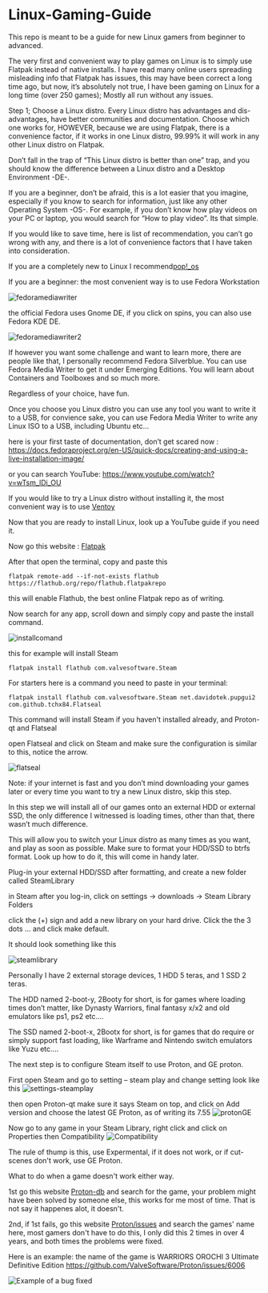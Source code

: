 # Linux-Gaming-Guide
This repo is meant to be a guide for new Linux gamers from beginner to advanced.

The very first and convenient way to play games on Linux is to simply use Flatpak instead of native installs. I have read many online users spreading misleading info that Flatpak has issues, this may have been correct a long time ago, but now, it’s absolutely not true, I have been gaming on Linux for a long time (over 250 games); Mostly all run without any issues.

Step 1; Choose a Linux distro.
Every Linux distro has advantages and dis-advantages, have better communities and documentation. Choose which one works for, HOWEVER, because we are using Flatpak, there is a convenience factor, if it works in one Linux distro, 99.99% it will work in any other Linux distro on Flatpak.

Don’t fall in the trap of “This Linux distro is better than one” trap, and you should know the difference between a Linux distro and a Desktop Environment -DE-.

If you are a beginner, don’t be afraid, this is a lot easier that you imagine, especially if you know to search for information, just like any other Operating System -OS-. For example, if you don’t know how play videos on your PC or laptop, you would search for “How to play video”. Its that simple.

If you would like to save time, here is list of recommendation, you can’t go wrong with any, and there is a lot of convenience factors that I have taken into consideration.

If you are a completely new to Linux I recommend[pop!_os](https://pop.system76.com/) 

If you are a beginner: the most convenient way is to use Fedora Workstation

![fedoramediawriter](https://user-images.githubusercontent.com/23434177/235343901-5ad29480-1fbb-492d-a746-5d4a12ea0833.jpg)

the official Fedora uses Gnome DE, if you click on spins, you can also use Fedora KDE DE.

![fedoramediawriter2](https://user-images.githubusercontent.com/23434177/235347329-af643f5d-772c-46fd-a223-91db4bc5a16b.png)

If however you want some challenge and want to learn more, there are people like that, I personally recommend Fedora Silverblue. You can use Fedora Media Writer to get it under Emerging Editions.
You will learn about Containers and Toolboxes and so much more.

Regardless of your choice, have fun.

Once you choose you Linux distro you can use any tool you want to write it to a USB, for convience sake, you can use Fedora Media Writer to write any Linux ISO to a USB, including Ubuntu etc…

here is your first taste of documentation, don’t get scared now : https://docs.fedoraproject.org/en-US/quick-docs/creating-and-using-a-live-installation-image/

or you can search YouTube: https://www.youtube.com/watch?v=wTsm_lDi_OU

If you would like to try a Linux distro without installing it, the most convenient way is to use [Ventoy](https://www.ventoy.net/en/download.html)

Now that you are ready to install Linux, look up a YouTube guide if you need it.

Now go this website : [Flatpak](https://www.flatpak.org/setup/)

After that open the terminal, copy and paste this
```
flatpak remote-add --if-not-exists flathub https://flathub.org/repo/flathub.flatpakrepo
```
this will enable Flathub, the best online Flatpak repo as of writing.

Now search for any app, scroll down and simply copy and paste the install command.

![installcomand](https://user-images.githubusercontent.com/23434177/235344434-bb88a1b7-f084-453d-aa36-973e6e3e157c.jpg)

this for example will install Steam
```
flatpak install flathub com.valvesoftware.Steam
```
For starters here is a command you need to paste in your terminal:
```
flatpak install flathub com.valvesoftware.Steam net.davidotek.pupgui2 com.github.tchx84.Flatseal
```
This command will install Steam if you haven't installed already, and Proton-qt and Flatseal

open Flatseal and click on Steam and make sure the configuration is similar to this, notice the arrow.

![flatseal](https://user-images.githubusercontent.com/23434177/235345839-4d5b2584-4766-4be8-8ffa-57e49a988f75.png)

Note: if your internet is fast and you don’t mind downloading your games later or every time you want to try a new Linux distro, skip this step.

In this step we will install all of our games onto an external HDD or external SSD, the only difference I witnessed is loading times, other than that, there wasn’t much difference.

This will allow you to switch your Linux distro as many times as you want, and play as soon as possible.
Make sure to format your HDD/SSD to btrfs format. Look up how to do it, this will come in handy later.

Plug-in your external HDD/SSD after formatting, and create a new folder called SteamLibrary

in Steam after you log-in, click on settings → downloads → Steam Library Folders

click the (+) sign and add a new library on your hard drive.
Click the the 3 dots … and click make default.

It should look something like this

![steamlibrary](https://user-images.githubusercontent.com/23434177/235345866-12f2617f-64de-4683-9337-537ca9b8ba5d.png)

Personally I have 2 external storage devices, 1 HDD 5 teras, and 1 SSD 2 teras.

The HDD named 2-boot-y, 2Booty for short, is for games where loading times don’t matter, like Dynasty Warriors, final fantasy x/x2 and old emulators like ps1, ps2 etc….

The SSD named 2-boot-x, 2Bootx for short, is for games that do require or simply support fast loading, like Warframe and Nintendo switch emulators like Yuzu etc….

The next step is to configure Steam itself to use Proton, and GE proton.

First open Steam and go to setting – steam play and change setting look like this 
![settings-steamplay](https://user-images.githubusercontent.com/23434177/235346427-b3c72377-0dd6-4d24-bcd2-198f9b79dbe8.png)

then open Proton-qt make sure it says Steam on top, and click on Add version and choose the latest GE Proton, as of writing its 7.55
![protonGE](https://user-images.githubusercontent.com/23434177/235347354-bb3dad2d-2771-4a54-8f5d-fb1cade9622b.png)

Now go to any game in your Steam Library, right click and click on Properties then Compatibility
![Compatibility](https://user-images.githubusercontent.com/23434177/235346681-01beaa0a-042d-403e-97a4-a6ac8c81deff.png)

The rule of thump is this, use Expermental, if it does not work, or if cut-scenes don't work, use GE Proton.

What to do when a game doesn't work either way.

1st go this website [Proton-db](https://www.protondb.com/) and search for the game, your problem might have been solved by someone else, this works for me most of time. That is not say it happenes alot, it doesn't.

2nd, if 1st fails, go this website [Proton/issues](https://github.com/ValveSoftware/Proton/issues) and search the games' name here, most gamers don't have to do this, I only did this 2 times in over 4 years, and both times the problems were fixed.

Here is an example: the name of the game is WARRIORS OROCHI 3 Ultimate Definitive Edition 
https://github.com/ValveSoftware/Proton/issues/6006

![Example of a bug fixed](https://user-images.githubusercontent.com/23434177/235347067-9f84e567-1613-42a9-84f3-1877822cf1a5.png)

